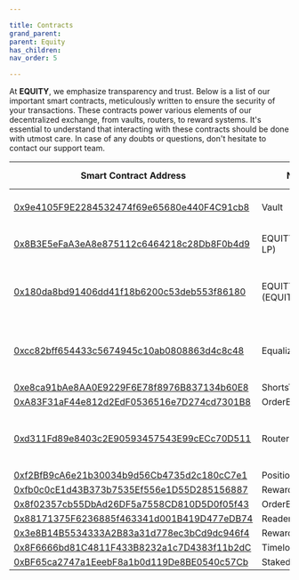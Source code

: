 ```yaml
---

title: Contracts
grand_parent:
parent: Equity
has_children:
nav_order: 5

---
```


At **EQUITY**, we emphasize transparency and trust. Below is a list of our important smart contracts, meticulously written to ensure the security of your transactions. These contracts power various elements of our decentralized exchange, from vaults, routers, to reward systems. It's essential to understand that interacting with these contracts should be done with utmost care. In case of any doubts or questions, don't hesitate to contact our support team.

Smart Contract Address | Name | More Information
---- | ---- | ----
[0x9e4105F9E2284532474f69e65680e440F4C91cb8](https://ftmscan.com/address/0x9e4105F9E2284532474f69e65680e440F4C91cb8) | Vault | Main Vault holding Assets
[0x8B3E5eFaA3eA8e875112c6464218c28Db8F0b4d9](https://ftmscan.com/address/0x8B3E5eFaA3eA8e875112c6464218c28Db8F0b4d9) | EQUITY (Equal LP) |  Raw LP, never held by User
[0x180da8bd91406dd41f18b6200c53deb553f86180](https://ftmscan.com/address/0x180da8bd91406dd41f18b6200c53deb553f86180) | EQUITY (EQUITY) | Stake-able Receipt, main EQUITY Token
[0xcc82bff654433c5674945c10ab0808863d4c8c48](https://ftmscan.com/address/0xcc82bff654433c5674945c10ab0808863d4c8c48) | Equalizer Gauge | Stake EQUITY, Earn EQUAL + veEQUAL
[0xe8ca91bAe8AA0E9229F6E78f8976B837134b60E8](https://ftmscan.com/address/0xe8ca91bAe8AA0E9229F6E78f8976B837134b60E8) | ShortsTracker |  
[0xA83F31aF44e812d2EdF0536516e7D274cd7301B8](https://ftmscan.com/address/0xA83F31aF44e812d2EdF0536516e7D274cd7301B8) | OrderBook |  
[0xd311Fd89e8403c2E90593457543E99cECc70D511](https://ftmscan.com/address/0xd311Fd89e8403c2E90593457543E99cECc70D511) | Router |  Router For Making Swaps (Spot Trading)
[0xf2BfB9cA6e21b30034b9d56Cb4735d2c180cC7e1](https://ftmscan.com/address/0xf2BfB9cA6e21b30034b9d56Cb4735d2c180cC7e1) | PositionRouter |  
[0xfb0c0cE1d43B373b7535Ef556e1D55D285156887](https://ftmscan.com/address/0xfb0c0cE1d43B373b7535Ef556e1D55D285156887) | RewardRouter |  
[0x8f02357cb55DbAd26DF5a7558CD810D5D0f05f43](https://ftmscan.com/address/0x8f02357cb55DbAd26DF5a7558CD810D5D0f05f43) | OrderBookReader |  
[0x88171375F6236885f463341d001B419D477eDB74](https://ftmscan.com/address/0x88171375F6236885f463341d001B419D477eDB74) | Reader |  
[0x3e8B14B5534333A2B83a31d778ec3bCd9dc946f4](https://ftmscan.com/address/0x3e8B14B5534333A2B83a31d778ec3bCd9dc946f4) | RewardReader |  
[0x8F6666bd81C4811F433B8232a1c7D4383f11b2dC](https://ftmscan.com/address/0x8F6666bd81C4811F433B8232a1c7D4383f11b2dC) | Timelock |  
[0xBF65ca2747a1EeebF8a1b0d119De8BE0540c57Cb](https://ftmscan.com/address/0xBF65ca2747a1EeebF8a1b0d119De8BE0540c57Cb) | StakedEquity |  
